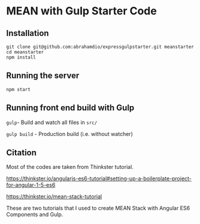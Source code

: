 # MEAN with Gulp Starter Code
## Installation
  ```
  git clone git@github.com:abrahamdio/expressgulpstarter.git meanstarter
  cd meanstarter
  npm install
  ```
## Running the server
`npm start`

## Running front end build with Gulp
`gulp`- Build and watch all files in `src/`

`gulp build` - Production build (i.e. without watcher)

## Citation
Most of the codes are taken from Thinkster tutorial. 

https://thinkster.io/angularjs-es6-tutorial#setting-up-a-boilerplate-project-for-angular-1-5-es6

https://thinkster.io/mean-stack-tutorial

These are two tutorials that I used to create MEAN Stack with Angular ES6 Components and Gulp. 
